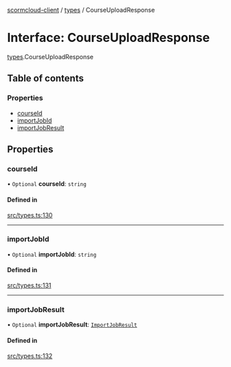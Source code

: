 [scormcloud-client](../README.md) / [types](../modules/types.md) / CourseUploadResponse

# Interface: CourseUploadResponse

[types](../modules/types.md).CourseUploadResponse

## Table of contents

### Properties

- [courseId](types.CourseUploadResponse.md#courseid)
- [importJobId](types.CourseUploadResponse.md#importjobid)
- [importJobResult](types.CourseUploadResponse.md#importjobresult)

## Properties

### courseId

• `Optional` **courseId**: `string`

#### Defined in

[src/types.ts:130](https://github.com/distributhor/scormcloud-client/blob/49508a5/src/types.ts#L130)

___

### importJobId

• `Optional` **importJobId**: `string`

#### Defined in

[src/types.ts:131](https://github.com/distributhor/scormcloud-client/blob/49508a5/src/types.ts#L131)

___

### importJobResult

• `Optional` **importJobResult**: [`ImportJobResult`](types.ImportJobResult.md)

#### Defined in

[src/types.ts:132](https://github.com/distributhor/scormcloud-client/blob/49508a5/src/types.ts#L132)
